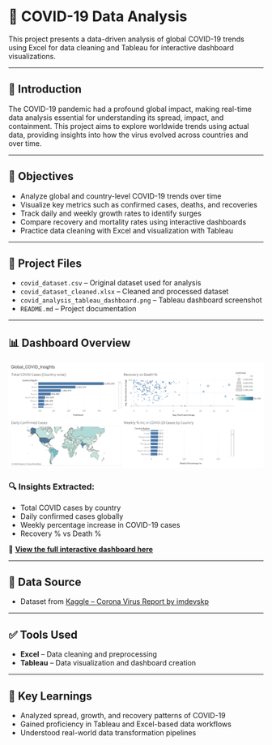 # 🦠 COVID-19 Data Analysis

This project presents a data-driven analysis of global COVID-19 trends using Excel for data cleaning and Tableau for interactive dashboard visualizations.

---

## 🧭 Introduction

The COVID-19 pandemic had a profound global impact, making real-time data analysis essential for understanding its spread, impact, and containment. This project aims to explore worldwide trends using actual data, providing insights into how the virus evolved across countries and over time.

---

## 🎯 Objectives

- Analyze global and country-level COVID-19 trends over time  
- Visualize key metrics such as confirmed cases, deaths, and recoveries  
- Track daily and weekly growth rates to identify surges  
- Compare recovery and mortality rates using interactive dashboards  
- Practice data cleaning with Excel and visualization with Tableau  

---

## 📁 Project Files

- `covid_dataset.csv` – Original dataset used for analysis  
- `covid_dataset_cleaned.xlsx` – Cleaned and processed dataset  
- `covid_analysis_tableau_dashboard.png` – Tableau dashboard screenshot
- `README.md` – Project documentation   

---

## 📊 Dashboard Overview

![Tableau Dashboard](covid_analysis_tableau_dashboard.png)

### 🔍 Insights Extracted:
- Total COVID cases by country  
- Daily confirmed cases globally  
- Weekly percentage increase in COVID-19 cases  
- Recovery % vs Death %

📎 **[View the full interactive dashboard here](https://public.tableau.com/app/profile/diya.patel4361/viz/COVID-19_Analysis_Dashboard/Dashboard1)**  

---

## 📄 Data Source

- Dataset from [Kaggle – Corona Virus Report by imdevskp](https://www.kaggle.com/datasets/imdevskp/corona-virus-report)

---

## ✅ Tools Used

- **Excel** – Data cleaning and preprocessing  
- **Tableau** – Data visualization and dashboard creation  

---

## 📌 Key Learnings

- Analyzed spread, growth, and recovery patterns of COVID-19  
- Gained proficiency in Tableau and Excel-based data workflows  
- Understood real-world data transformation pipelines  
